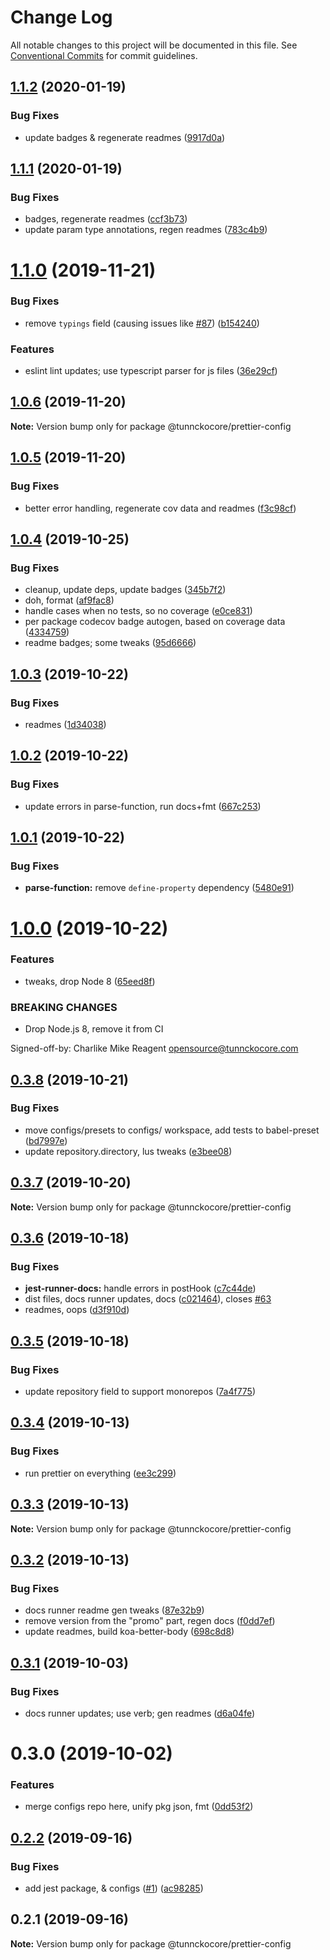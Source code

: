 # Change Log

All notable changes to this project will be documented in this file.
See [Conventional Commits](https://conventionalcommits.org) for commit guidelines.

## [1.1.2](https://github.com/tunnckoCore/opensource/compare/@tunnckocore/prettier-config@1.1.1...@tunnckocore/prettier-config@1.1.2) (2020-01-19)


### Bug Fixes

* update badges & regenerate readmes ([9917d0a](https://github.com/tunnckoCore/opensource/commit/9917d0a8cb045e2b6f83935347d6bb35144686bc))





## [1.1.1](https://github.com/tunnckoCore/opensource/compare/@tunnckocore/prettier-config@1.1.0...@tunnckocore/prettier-config@1.1.1) (2020-01-19)


### Bug Fixes

* badges, regenerate readmes ([ccf3b73](https://github.com/tunnckoCore/opensource/commit/ccf3b73c123dc66f2b1964bb263ab9e331449d3c))
* update param type annotations, regen readmes ([783c4b9](https://github.com/tunnckoCore/opensource/commit/783c4b9ed402621ecdfbda524c0a53b30f83ae68))





# [1.1.0](https://github.com/tunnckoCore/opensource/compare/@tunnckocore/prettier-config@1.0.6...@tunnckocore/prettier-config@1.1.0) (2019-11-21)


### Bug Fixes

* remove `typings` field (causing issues like [#87](https://github.com/tunnckoCore/opensource/issues/87)) ([b154240](https://github.com/tunnckoCore/opensource/commit/b154240e8bab1daa63d873909735d2c59bdf25cc))


### Features

* eslint lint updates; use typescript parser for js files ([36e29cf](https://github.com/tunnckoCore/opensource/commit/36e29cf7510ef15da4c532f9dc2b81cd275218c3))





## [1.0.6](https://github.com/tunnckoCore/opensource/compare/@tunnckocore/prettier-config@1.0.5...@tunnckocore/prettier-config@1.0.6) (2019-11-20)

**Note:** Version bump only for package @tunnckocore/prettier-config





## [1.0.5](https://github.com/tunnckoCore/opensource/compare/@tunnckocore/prettier-config@1.0.4...@tunnckocore/prettier-config@1.0.5) (2019-11-20)


### Bug Fixes

* better error handling, regenerate cov data and readmes ([f3c98cf](https://github.com/tunnckoCore/opensource/commit/f3c98cf5812cf92127f491df67f083d06235a399))





## [1.0.4](https://github.com/tunnckoCore/opensource/compare/@tunnckocore/prettier-config@1.0.3...@tunnckocore/prettier-config@1.0.4) (2019-10-25)


### Bug Fixes

* cleanup, update deps, update badges ([345b7f2](https://github.com/tunnckoCore/opensource/commit/345b7f23e39481409ddc84d37308986462ada969))
* doh, format ([af9fac8](https://github.com/tunnckoCore/opensource/commit/af9fac844fb3d43fb43d39003eec18f482b6c6aa))
* handle cases when no tests, so no coverage ([e0ce831](https://github.com/tunnckoCore/opensource/commit/e0ce8313eedbcb5e8780865ed05533b5a2190c36))
* per package codecov badge autogen, based on coverage data ([4334759](https://github.com/tunnckoCore/opensource/commit/4334759d331dfcef98f43735a356753a685b139a))
* readme badges; some tweaks ([95d6666](https://github.com/tunnckoCore/opensource/commit/95d666659a2ac29bece307d22c66b6c0e7e47683))





## [1.0.3](https://github.com/tunnckoCore/opensource/compare/@tunnckocore/prettier-config@1.0.2...@tunnckocore/prettier-config@1.0.3) (2019-10-22)


### Bug Fixes

* readmes ([1d34038](https://github.com/tunnckoCore/opensource/commit/1d3403852b1c6321c8fea89d45956e73b20a616e))





## [1.0.2](https://github.com/tunnckoCore/opensource/compare/@tunnckocore/prettier-config@1.0.1...@tunnckocore/prettier-config@1.0.2) (2019-10-22)


### Bug Fixes

* update errors in parse-function,  run docs+fmt ([667c253](https://github.com/tunnckoCore/opensource/commit/667c2539f668bfe07659ea397d9dda1305b7da4e))





## [1.0.1](https://github.com/tunnckoCore/opensource/compare/@tunnckocore/prettier-config@1.0.0...@tunnckocore/prettier-config@1.0.1) (2019-10-22)


### Bug Fixes

* **parse-function:** remove `define-property` dependency ([5480e91](https://github.com/tunnckoCore/opensource/commit/5480e91eff38b22fd3301f2004ae80e1aff25e34))





# [1.0.0](https://github.com/tunnckoCore/opensource/compare/@tunnckocore/prettier-config@0.3.8...@tunnckocore/prettier-config@1.0.0) (2019-10-22)


### Features

* tweaks, drop Node 8 ([65eed8f](https://github.com/tunnckoCore/opensource/commit/65eed8f5849b2e19656c562e10db276115ce3e24))


### BREAKING CHANGES

* Drop Node.js 8, remove it from CI

Signed-off-by: Charlike Mike Reagent <opensource@tunnckocore.com>





## [0.3.8](https://github.com/tunnckoCore/opensource/compare/@tunnckocore/prettier-config@0.3.7...@tunnckocore/prettier-config@0.3.8) (2019-10-21)


### Bug Fixes

* move configs/presets to configs/ workspace, add tests to babel-preset ([bd7997e](https://github.com/tunnckoCore/opensource/commit/bd7997e9670f438f426946e649059441709bac0b))
* update repository.directory, lus tweaks ([e3bee08](https://github.com/tunnckoCore/opensource/commit/e3bee0829a3956601a52245cbc54ede4766772c7))





## [0.3.7](https://github.com/tunnckoCore/opensource/compare/@tunnckocore/prettier-config@0.3.6...@tunnckocore/prettier-config@0.3.7) (2019-10-20)

**Note:** Version bump only for package @tunnckocore/prettier-config





## [0.3.6](https://github.com/tunnckoCore/opensource/compare/@tunnckocore/prettier-config@0.3.5...@tunnckocore/prettier-config@0.3.6) (2019-10-18)


### Bug Fixes

* **jest-runner-docs:** handle errors in postHook ([c7c44de](https://github.com/tunnckoCore/opensource/commit/c7c44de))
* dist files, docs runner updates, docs ([c021464](https://github.com/tunnckoCore/opensource/commit/c021464)), closes [#63](https://github.com/tunnckoCore/opensource/issues/63)
* readmes, oops ([d3f910d](https://github.com/tunnckoCore/opensource/commit/d3f910d))





## [0.3.5](https://github.com/tunnckoCore/opensource/compare/@tunnckocore/prettier-config@0.3.4...@tunnckocore/prettier-config@0.3.5) (2019-10-18)


### Bug Fixes

* update repository field to support monorepos ([7a4f775](https://github.com/tunnckoCore/opensource/commit/7a4f775))





## [0.3.4](https://github.com/tunnckoCore/opensource/tree/master/@tunnckocore/prettier-config/compare/@tunnckocore/prettier-config@0.3.3...@tunnckocore/prettier-config@0.3.4) (2019-10-13)


### Bug Fixes

* run prettier on everything ([ee3c299](https://github.com/tunnckoCore/opensource/tree/master/@tunnckocore/prettier-config/commit/ee3c299))





## [0.3.3](https://github.com/tunnckoCore/opensource/tree/master/@tunnckocore/prettier-config/compare/@tunnckocore/prettier-config@0.3.2...@tunnckocore/prettier-config@0.3.3) (2019-10-13)

**Note:** Version bump only for package @tunnckocore/prettier-config





## [0.3.2](https://github.com/tunnckoCore/opensource/tree/master/@tunnckocore/prettier-config/compare/@tunnckocore/prettier-config@0.3.1...@tunnckocore/prettier-config@0.3.2) (2019-10-13)


### Bug Fixes

* docs runner readme gen tweaks ([87e32b9](https://github.com/tunnckoCore/opensource/tree/master/@tunnckocore/prettier-config/commit/87e32b9))
* remove version from the "promo" part, regen docs ([f0dd7ef](https://github.com/tunnckoCore/opensource/tree/master/@tunnckocore/prettier-config/commit/f0dd7ef))
* update readmes, build koa-better-body ([698c8d8](https://github.com/tunnckoCore/opensource/tree/master/@tunnckocore/prettier-config/commit/698c8d8))





## [0.3.1](https://github.com/tunnckoCore/opensource/tree/master/@tunnckocore/prettier-config/compare/@tunnckocore/prettier-config@0.3.0...@tunnckocore/prettier-config@0.3.1) (2019-10-03)


### Bug Fixes

* docs runner updates; use verb; gen readmes ([d6a04fe](https://github.com/tunnckoCore/opensource/tree/master/@tunnckocore/prettier-config/commit/d6a04fe))





# 0.3.0 (2019-10-02)


### Features

* merge configs repo here, unify pkg json, fmt ([0dd53f2](https://github.com/tunnckoCore/opensource/tree/master/@tunnckocore/prettier-config/commit/0dd53f2))





## [0.2.2](https://github.com/tunnckocore/configs/compare/@tunnckocore/prettier-config@0.2.1...@tunnckocore/prettier-config@0.2.2) (2019-09-16)


### Bug Fixes

* add jest package, & configs ([#1](https://github.com/tunnckocore/configs/issues/1)) ([ac98285](https://github.com/tunnckocore/configs/commit/ac98285))





## 0.2.1 (2019-09-16)

**Note:** Version bump only for package @tunnckocore/prettier-config
